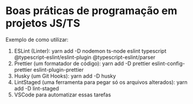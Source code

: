 # Boas práticas de programação em projetos JS/TS

Exemplo de como utilizar:

1. ESLint (Linter): yarn add -D nodemon ts-node eslint typescript @typescript-eslint/eslint-plugin @typescript-eslint/parser
2. Prettier (um formatador de código): yarn add -D prettier eslint-config-prettier eslint-plugin-prettier
3. Husky (um Git Hooks): yarn add -D husky
4. LintStaged (uma ferramenta para pegar só os arquivos alterados): yarn add -D lint-staged
5. VSCode para automatizar essas tarefas
